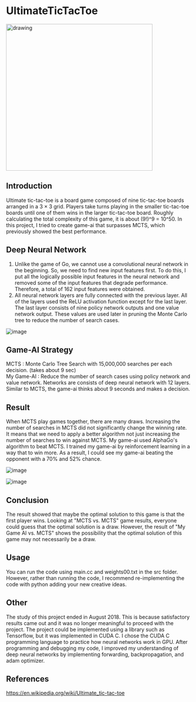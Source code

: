 # UltimateTicTacToe

<img src="https://user-images.githubusercontent.com/87184009/127621048-b53e4a5f-e9f4-43cf-9856-badf813a333d.png" alt="drawing" width="400"/>

## Introduction

Ultimate tic-tac-toe is a board game composed of nine tic-tac-toe boards arranged in a 3 × 3 grid. Players take turns playing in the smaller tic-tac-toe boards until one of them wins in the larger tic-tac-toe board. Roughly calculating the total complexity of this game, it is about (9!)^9 = 10^50. In this project, I tried to create game-ai that surpasses MCTS, which previously showed the best performance.

## Deep Neural Network

1. Unlike the game of Go, we cannot use a convolutional neural network in the beginning. So, we need to find new input features first. To do this, I put all the logically possible input features in the neural network and removed some of the input features that degrade performance. Therefore, a total of 162 input features were obtained.
2. All neural network layers are fully connected with the previous layer. All of the layers used the ReLU activation function except for the last layer. The last layer consists of nine policy network outputs and one value network output. These values are used later in pruning the Monte Carlo tree to reduce the number of search cases.

![image](https://user-images.githubusercontent.com/87184009/136514436-cc29251f-cd42-48cc-8fae-f45bba9f6d68.png)

## Game-AI Strategy

MCTS : Monte Carlo Tree Search with 15,000,000 searches per each decision. (takes about 9 sec)\
My Game-AI : Reduce the number of search cases using policy network and value network. Networks are consists of deep neural network with 12 layers. Similar to MCTS, the game-ai thinks about 9 seconds and makes a decision.

## Result

When MCTS play games together, there are many draws. Increasing the number of searches in MCTS did not significantly change the winning rate. It means that we need to apply a better algorithm not just increasing the number of searches to win against MCTS. My game-ai used AlphaGo's algorithm to beat MCTS. I trained my game-ai by reinforcement learning in a way that to win more. As a result, I could see my game-ai beating the opponent with a 70% and 52% chance.

![image](https://user-images.githubusercontent.com/87184009/136501708-10c99107-2c81-4dae-8e3a-781a5347589e.png)

![image](https://user-images.githubusercontent.com/87184009/136501334-9d6464fe-46d1-4bb5-af85-f31aef0de8aa.png)

## Conclusion

The result showed that maybe the optimal solution to this game is that the first player wins. Looking at "MCTS vs. MCTS" game results, everyone could guess that the optimal solution is a draw. However, the result of "My Game AI vs. MCTS" shows the possibility that the optimal solution of this game may not necessarily be a draw.

## Usage

You can run the code using main.cc and weights00.txt in the src folder. However, rather than running the code, I recommend re-implementing the code with python adding your new creative ideas.

## Other

The study of this project ended in August 2018. This is because satisfactory results came out and it was no longer meaningful to proceed with the project. The project could be implemented using a library such as Tensorflow, but it was implemented in CUDA C. I chose the CUDA C programming language to practice how neural networks work in GPU. After programming and debugging my code, I improved my understanding of deep neural networks by implementing forwarding, backpropagation, and adam optimizer.

## References

https://en.wikipedia.org/wiki/Ultimate_tic-tac-toe

